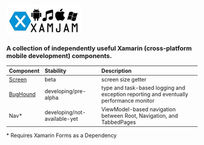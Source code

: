 ![](xamJam.jpg) 
### A collection of independently useful Xamarin (cross-platform mobile development) components.

| Component | Stability	| Description |
| :--- | :--- | :--- | 
| [Screen](https://github.com/jasonCodesAway/XamJam/tree/master/XamJam.Screen) | beta | screen size getter |
| [BugHound](https://github.com/jasonCodesAway/XamJam/tree/master/XamJam.BugHound) | developing/pre-alpha | type and task-based logging and exception reporting and eventually performance monitor |
| Nav&#42; | developing/not-available-yet | ViewModel-based navigation between Root, Navigation, and TabbedPages |

&#42; Requires Xamarin Forms as a Dependency
